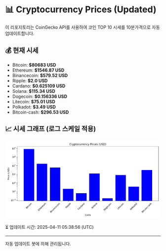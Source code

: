 
# 📊 Cryptocurrency Prices (Updated)

이 리포지토리는 CoinGecko API를 사용하여 코인 TOP 10 시세를 10분가격으로 자동 업데이트합니다.

## 💰 현재 시세
- Bitcoin: **$80683 USD**
- Ethereum: **$1546.87 USD**
- Binancecoin: **$579.52 USD**
- Ripple: **$2.0 USD**
- Cardano: **$0.625109 USD**
- Solana: **$115.34 USD**
- Dogecoin: **$0.156336 USD**
- Litecoin: **$75.01 USD**
- Polkadot: **$3.49 USD**
- Bitcoin-cash: **$296.53 USD**

## 📈 시세 그래프 (로그 스케일 적용)
![Crypto Prices](crypto_prices.png)

⏳ 업데이트 시간: 2025-04-11 05:38:56 (UTC)

---
자동 업데이트 봇에 의해 관리됩니다.
